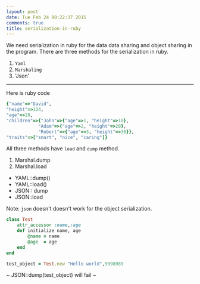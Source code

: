 ```yaml
---
layout: post
date: Tue Feb 24 00:22:37 2015
comments: true
title: serialization-in-ruby
---
```

 We need serialization in ruby for the data data sharing and object sharing in the program.
 There are three methods for the serialization in ruby. 
 1. `Yaml`
 2. `Marshaling`
 3. 'Json'

 ---

 Here is ruby code 

 ```ruby
 {"name"=>"David",
 "height"=>124,
 "age"=>28,
 "children"=>{"John"=>{"age"=>1, "height"=>10},
             "Adam"=>{"age"=>2, "height"=>20},
             "Robert"=>{"age"=>3, "height"=>30}},
 "traits"=>["smart", "nice", "caring"]}
```

All three methods have `load` and `dump` method.

1. Marshal.dump 
2. Marshal.load
- YAML::dump()
- YAML::load()
- JSON:: dump
- JSON::load

Note: `json` doesn't doesn't work for the object serialization.

```ruby
class Test
	attr_accessor :name,:age
	def initialize name, age
		@name = name
		@age  = age
	end
end

test_object = Test.new "Hello world",9998989
```
~ JSON::dump(test_object)  will fail ~